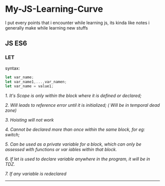 # My-JS-Learning-Curve
I put every points that i encounter while learning js, its kinda like notes i generally make while learning new stuffs


## JS ES6

### LET

syntax: 
  ```javascript
  let var_name;
  let var_name1,...,var_namen;
  let var_name = value1;
  
  ```
  
	
*1. It's Scope is only within the block where it is defined or declared;*

*2. Will leads to reference error until it is initialized; ( Will be in temporal dead zone)*

*3. Hoisting will not work*

*4. Cannot be declared more than once within the same block, for eg: switch;*

*5. Can be used as a private variable for a block, which can only be assessed with functions or var
   iables within that block.*

*6. If let is used to declare variable anywhere in the program, it will be in TDZ.*

*7. If any variable is redeclared*

___
